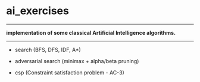 # **ai_exercises**

---

**implementation of some classical Artificial Intelligence algorithms.**

---

* search (BFS, DFS, IDF, A*)

* adversarial search (minimax + alpha/beta pruning)

* csp (Constraint satisfaction problem - AC-3)


